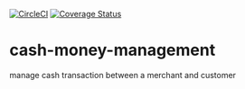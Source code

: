 [![CircleCI](https://circleci.com/gh/Aniwange/cash-money-management.svg?style=svg)](https://circleci.com/gh/Aniwange/cash-money-management)
[![Coverage Status](https://coveralls.io/repos/github/Aniwange/cash-money-management/badge.svg?branch=master)](https://coveralls.io/github/Aniwange/cash-money-management?branch=master)
# cash-money-management
manage cash transaction between a merchant and customer

